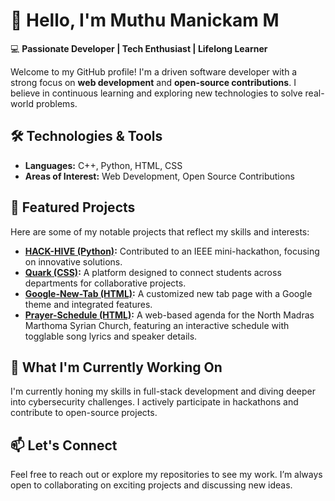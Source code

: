 # 👋 Hello, I'm Muthu Manickam M
💻 **Passionate Developer | Tech Enthusiast | Lifelong Learner**

Welcome to my GitHub profile! I'm a driven software developer with a strong focus on **web development** and **open-source contributions**. I believe in continuous learning and exploring new technologies to solve real-world problems.

## 🛠 Technologies & Tools
- **Languages:** C++, Python, HTML, CSS
- **Areas of Interest:** Web Development, Open Source Contributions

## 🚀 Featured Projects
Here are some of my notable projects that reflect my skills and interests:

- **[HACK-HIVE (Python)](#):** Contributed to an IEEE mini-hackathon, focusing on innovative solutions.
- **[Quark (CSS)](#):** A platform designed to connect students across departments for collaborative projects.
- **[Google-New-Tab (HTML)](#):** A customized new tab page with a Google theme and integrated features.
- **[Prayer-Schedule (HTML)](#):** A web-based agenda for the North Madras Marthoma Syrian Church, featuring an interactive schedule with togglable song lyrics and speaker details.

## 🌱 What I'm Currently Working On
I'm currently honing my skills in full-stack development and diving deeper into cybersecurity challenges. I actively participate in hackathons and contribute to open-source projects.

## 📫 Let's Connect
Feel free to reach out or explore my repositories to see my work. I’m always open to collaborating on exciting projects and discussing new ideas.

